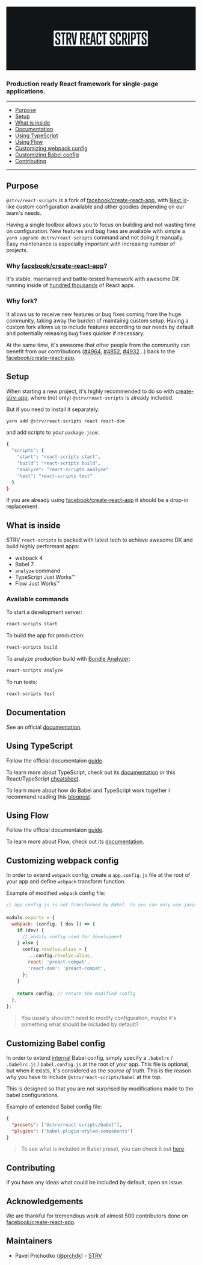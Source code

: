 ![](https://raw.githubusercontent.com/prichodko/create-react-app/master/thumbnail.gif)

### Production ready React framework for single-page applications.

---

- [Purpose](#purpose)
- [Setup](#setup)
- [What is inside](#what-is-inside)
- [Documentation](#documentation)
- [Using TypeScript](#using-typescript)
- [Using Flow](#using-flow)
- [Customizing webpack config](#customizing-webpack-config)
- [Customizing Babel config](#customizing-babel-config)
- [Contributing](#contributing)

---

## Purpose

`@strv/react-scripts` is a fork of [facebook/create-react-app](https://github.com/facebook/create-react-app), with [Next.js](https://github.com/zeit/next.js)-like custom configuration available and other goodies depending on our team's needs.

Having a single toolbox allows you to focus on building and not wasting time on configuration. New features and bug fixes are available with simple a `yarn upgrade @strv/react-scripts` command and not doing it manually. Easy maintenance is especially important with increasing number of projects.

### Why [facebook/create-react-app](https://github.com/facebook/create-react-app)?

It's stable, maintained and battle-tested framework with awesome DX running inside of [hundred thousands](https://npm-stat.com/charts.html?package=react-scripts&from=2018-08-01&to=2018-08-31) of React apps.

### Why fork?

It allows us to receive new features or bug fixes coming from the huge community, taking away the burden of maintainig custom setup. Having a custom fork allows us to include features according to our needs by default and potentially releasing bug fixes quicker if necessary.

At the same time, it's awesome that other people from the community can benefit from our contributions ([#4964](https://github.com/facebook/create-react-app/pull/4964), [#4852](https://github.com/facebook/create-react-app/pull/4852), [#4932](https://github.com/facebook/create-react-app/pull/4932)...) back to the [facebook/create-react-app](https://github.com/facebook/create-react-app).

## Setup

When starting a new project, it's highly recommended to do so with [create-strv-app](https://github.com/prichodko/create-strv-app), where (not only) `@strv/react-scripts` is already included.

But if you need to install it separately:

```bash
yarn add @strv/react-scripts react react-dom
```

and add scripts to your `package.json`:

```bash
{
  "scripts": {
    "start": "react-scripts start",
    "build": "react-scripts build",
    "analyze": "react-scripts analyze"
    "test": "react-scripts test"
  }
}
```

If you are already using [facebook/create-react-app](https://github.com/facebook/create-react-app) it should be a drop-in replacement.

## What is inside

STRV `react-scripts` is packed with latest tech to achieve awesome DX and build highly performant apps:

- webpack 4
- Babel 7
- `analyze` command
- TypeScript Just Works™
- Flow Just Works™

### Available commands

To start a development server:

```bash
react-scripts start
```

To build the app for production:

```bash
react-scripts build
```

To analyze production build with [Bundle Analyzer](https://www.npmjs.com/package/webpack-bundle-analyzer):

```bash
react-scripts analyze
```

To run tests:

```bash
react-scripts test
```

## Documentation

See an official [documentation](https://github.com/facebook/create-react-app/blob/master/packages/react-scripts/template/README.md).

## Using TypeScript

Follow the official documentaion [guide](https://facebook.github.io/create-react-app/docs/adding-typescript#docsNav).

To learn more about TypeScript, check out its [documentation](https://www.typescriptlang.org/docs/home.html) or this React/TypeScript [cheatsheet](https://github.com/sw-yx/react-typescript-cheatsheet).

To learn more about how do Babel and TypeScript work together I recommend reading this [blogpost](https://blogs.msdn.microsoft.com/typescript/2018/08/27/typescript-and-babel-7/).

## Using Flow

Follow the official documentaion [guide](https://facebook.github.io/create-react-app/docs/adding-flow#docsNav).

To learn more about Flow, check out its [documentation](https://flow.org).

## Customizing webpack config

In order to extend `webpack` config, create a `app.config.js` file at the root of your app and define `webpack` transform function.

Example of modified `webpack` config file:

```js
// app.config.js is not transformed by Babel. So you can only use javascript features supported by your version of Node.js.

module.exports = {
  webpack: (config, { dev }) => {
    if (dev) {
      // modify config used for development
    } else {
      config.resolve.alias = {
        ...config.resolve.alias,
        react: 'preact-compat',
        'react-dom': 'preact-compat',
      };
    }

    return config; // return the modified config
  },
};
```

> You usually shouldn't need to modify configuration, maybe it's something what should be included by default?

## Customizing Babel config

In order to extend [internal](https://github.com/prichodko/create-react-app/blob/STRV/packages/babel-preset-react-app/create.js#L41) Babel config, simply specify a `.babelrc` / `.babelrc.js` / `babel.config.js` at the root of your app. This file is optional, but when it exists, it's considered as the _source of truth_. This is the reason why you have to include `@strv/react-scripts/babel` at the top.

This is designed so that you are not surprised by modifications made to the babel configurations.

Example of extended Babel config file:

```json
{
  "presets": ["@strv/react-scripts/babel"],
  "plugins": ["babel-plugin-styled-components"]
}
```

> To see what is included in Babel preset, you can check it out [here](https://github.com/prichodko/create-react-app/blob/STRV/packages/babel-preset-react-app/create.js#L41).

## Contributing

If you have any ideas what could be included by default, open an issue.

## Acknowledgements

We are thankful for tremendous work of almost 500 contributors done on [facebook/create-react-app](https://github.com/facebook/create-react-app/graphs/contributors).

## Maintainers

- Pavel Prichodko ([@prchdk](https://twitter.com/prchdk)) - [STRV](https://www.strv.com)
